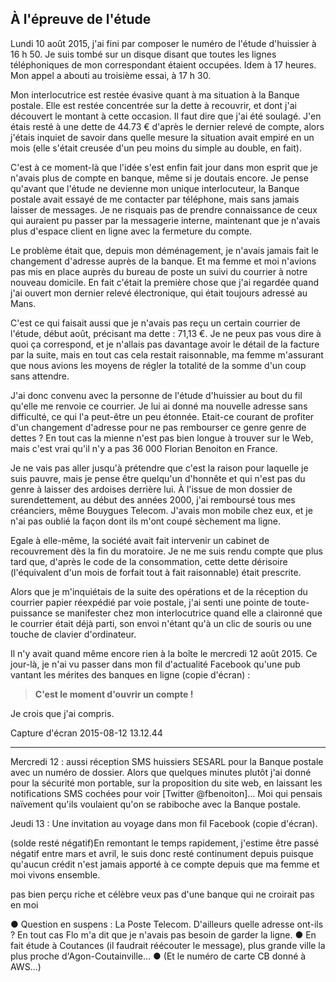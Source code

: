 ## À l'épreuve de l'étude

Lundi 10 août 2015, j'ai fini par composer le numéro de l'étude d'huissier à 16 h 50. Je suis tombé sur un disque disant que toutes les lignes téléphoniques de mon correspondant étaient occupées. Idem à 17 heures. Mon appel a abouti au troisième essai, à 17 h 30.

Mon interlocutrice est restée évasive quant à ma situation à la Banque postale. Elle est restée concentrée sur la dette à recouvrir, et dont j'ai découvert le montant à cette occasion. Il faut dire que j'ai été soulagé. J'en étais resté à une dette de 44.73 € d'après le dernier relevé de compte, alors j'étais inquiet de savoir dans quelle mesure la situation avait empiré en un mois (elle s'était creusée d'un peu moins du simple au double, en fait).

C'est à ce moment-là que l'idée s'est enfin fait jour dans mon esprit que je n'avais plus de compte en banque, même si je doutais encore. Je pense qu'avant que l'étude ne devienne mon unique interlocuteur, la Banque postale avait essayé de me contacter par téléphone, mais sans jamais laisser de messages. Je ne risquais pas de prendre connaissance de ceux qui auraient pu passer par la messagerie interne, maintenant que je n'avais plus d'espace client en ligne avec la fermeture du compte.

Le problème était que, depuis mon déménagement, je n'avais jamais fait le changement d'adresse auprès de la banque. Et ma femme et moi n'avions pas mis en place auprès du bureau de poste un suivi du courrier à notre nouveau domicile. En fait c'était la première chose que j'ai regardée quand j'ai ouvert mon dernier relevé électronique, qui était toujours adressé au Mans.

C'est ce qui faisait aussi que je n'avais pas reçu un certain courrier de l'étude, début août, précisant ma dette : 71,13 €. Je ne peux pas vous dire à quoi ça correspond, et je n'allais pas davantage avoir le détail de la facture par la suite, mais en tout cas cela restait raisonnable, ma femme m'assurant que nous avions les moyens de régler la totalité de la somme d'un coup sans attendre.

J'ai donc convenu avec la personne de l'étude d'huissier au bout du fil qu'elle me renvoie ce courrier. Je lui ai donné ma nouvelle adresse sans difficulté, ce qui l'a peut-être un peu étonnée. Etait-ce courant de profiter d'un changement d'adresse pour ne pas rembourser ce genre genre de dettes ? En tout cas la mienne n'est pas bien longue à trouver sur le Web, mais c'est vrai qu'il n'y a pas 36 000 Florian Benoiton en France.

Je ne vais pas aller jusqu'à prétendre que c'est la raison pour laquelle je suis pauvre, mais je pense être quelqu'un d'honnête et qui n'est pas du genre à laisser des ardoises derrière lui. À l'issue de mon dossier de surendettement, au début des années 2000, j'ai remboursé tous mes créanciers, même Bouygues Telecom. J'avais mon mobile chez eux, et je n'ai pas oublié la façon dont ils m'ont coupé sèchement ma ligne.

Egale à elle-même, la société avait fait intervenir un cabinet de recouvrement dès la fin du moratoire. Je ne me suis rendu compte que plus tard que, d'après le code de la consommation, cette dette dérisoire (l'équivalent d'un mois de forfait tout à fait raisonnable) était prescrite.

Alors que je m'inquiétais de la suite des opérations et de la réception du courrier papier réexpédié par voie postale, j'ai senti une pointe de toute-puissance se manifester chez mon interlocutrice quand elle a claironné que le courrier était déjà parti, son envoi n'étant qu'à un clic de souris ou une touche de clavier d'ordinateur.

Il n'y avait quand même encore rien à la boîte le mercredi 12 août 2015. Ce jour-là, je n'ai vu passer dans mon fil d'actualité Facebook qu'une pub vantant les mérites des banques en ligne (copie d'écran) :

> **C'est le moment d'ouvrir un compte !**

Je crois que j'ai compris.

Capture d'écran 2015-08-12 13.12.44

***

Mercredi 12 : aussi réception SMS huissiers SESARL pour la Banque postale avec un numéro de dossier. Alors que quelques minutes plutôt j'ai donné pour la sécurité mon portable, sur la proposition du site web, en laissant les notifications SMS cochées pour voir [Twitter @fbenoiton]... Moi qui pensais naïvement qu'ils voulaient qu'on se rabiboche avec la Banque postale.

Jeudi 13 : Une invitation au voyage dans mon fil Facebook (copie d'écran).

(solde resté négatif)En remontant le temps rapidement, j'estime être passé négatif entre mars et avril, le suis donc resté continument depuis puisque qu'aucun crédit n'est jamais apporté à ce compte depuis que ma femme et moi vivons ensemble. 

pas bien perçu riche et célèbre
veux pas d'une banque qui ne croirait pas en moi

● Question en suspens : La Poste Telecom. D'ailleurs quelle adresse ont-ils ? En tout cas Flo m'a dit que je n'avais pas besoin de garder la ligne. ● En fait étude à Coutances (il faudrait réécouter le message), plus grande ville la plus proche d'Agon-Coutainville... ● (Et le numéro de carte CB donné à AWS...)
